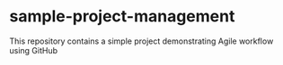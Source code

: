 # sample-project-management
This repository contains a simple project demonstrating Agile workflow using GitHub
